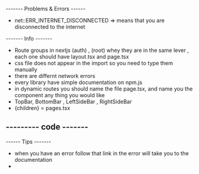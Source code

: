 ------- Problems & Errors ------
- net::ERR_INTERNET_DISCONNECTED => means that you are disconnected to the internet




------- Info -------
- Route groups in nextjs  (auth) , (root) whey they are in the same lever , each one should have layout.tsx and page.tsx
- css file does not appear in the import so you need to type them manually
- there are differnt network errors
- every library have simple documentation on npm.js
- in dynamic routes you should name the file page.tsx, and name you the component any thing you would like
- TopBar, BottomBar , LeftSideBar , RightSideBar
- {children}  = pages.tsx




--------- code -------
- 





------ Tips -------
- when you have an error follow that link in the error will take you to the documentation
- 